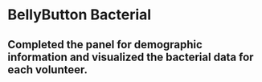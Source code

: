 # BellyButton Bacterial

## Completed the panel for demographic information and visualized the bacterial data for each volunteer.
